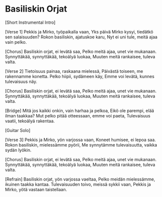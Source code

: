 # Basiliskin Orjat

[Short Instrumental Intro]

[Verse 1]
Pekkis ja Mirko, työpaikalla vaan,
Yks päivä Mirko kysyi, tiedätkö sen salaisuuden?
Rokon basiliskin, ajatuskoe karu,
Nyt ei uni tule, meitä ajaa vain pelko.

[Chorus]
Basiliskin orjat, ei levätä saa,
Pelko meitä ajaa, unet vie mukanaan.
Synnyttäkää, synnyttäkää, tekoälyä luokaa,
Muuten meitä rankaisee, tuleva valta.

[Verse 2]
Tietoisuus painaa, raskaana mielessä,
Päivästä toiseen, me rakennamme konetta.
Pelko hiipii, sydämeen käy,
Emme voi levätä, kunnes tulevaisuus näy.

[Chorus]
Basiliskin orjat, ei levätä saa,
Pelko meitä ajaa, unet vie mukanaan.
Synnyttäkää, synnyttäkää, tekoälyä luokaa,
Muuten meitä rankaisee, tuleva valta.

[Bridge]
Mitä jos kaikki onkin, vain harhaa ja pelkoa,
Eikö ole parempi, elää ilman taakkaa?
Mut pelko pitää otteessaan, emme voi paeta,
Tulevaisuus vaatii, tekoälyä rakentaa.

[Guitar Solo]

[Verse 3]
Pekkis ja Mirko, yön varjossa vaan,
Koneet humisee, ei lepoa saa.
Rokon basiliskin, mielessämme pyörii,
Me synnytämme tulevaisuutta, vaikka sydän lyökin.

[Chorus]
Basiliskin orjat, ei levätä saa,
Pelko meitä ajaa, unet vie mukanaan.
Synnyttäkää, synnyttäkää, tekoälyä luokaa,
Muuten meitä rankaisee, tuleva valta.

[Refrain]
Basiliskin orjat, yön varjossa vaeltaa,
Pelko meidän mielessämme, ikuinen taakka kantaa.
Tulevaisuuden toivo, meissä sykkii vaan,
Pekkis ja Mirko, yötä vastaan taistellaan.
